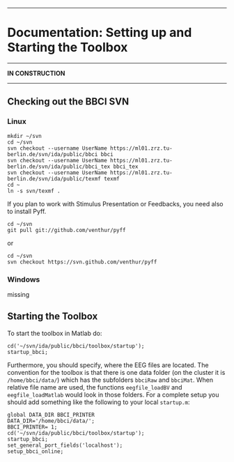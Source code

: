 
* * * * *

Documentation: Setting up and Starting the Toolbox
==================================================

* * * * *

**IN CONSTRUCTION**

* * * * *

Checking out the BBCI SVN
-------------------------

### Linux

    mkdir ~/svn
    cd ~/svn
    svn checkout --username UserName https://ml01.zrz.tu-berlin.de/svn/ida/public/bbci bbci
    svn checkout --username UserName https://ml01.zrz.tu-berlin.de/svn/ida/public/bbci_tex bbci_tex
    svn checkout --username UserName https://ml01.zrz.tu-berlin.de/svn/ida/public/texmf texmf
    cd ~
    ln -s svn/texmf .

If you plan to work with Stimulus Presentation or Feedbacks, you need
also to install Pyff.

    cd ~/svn
    git pull git://github.com/venthur/pyff

or

    cd ~/svn
    svn checkout https://svn.github.com/venthur/pyff

### Windows

missing

Starting the Toolbox
--------------------

To start the toolbox in Matlab do:

    cd('~/svn/ida/public/bbci/toolbox/startup');
    startup_bbci;

Furthermore, you should specify, where the EEG files are located. The
convention for the toolbox is that there is one data folder (on the
cluster it is `/home/bbci/data/`) which has the subfolders
`bbciRaw` and `bbciMat`. When relative file name
are used, the functions `eegfile_loadBV` and
`eegfile_loadMatlab` would look in those folders. 
 For a complete setup you should add something like the following to
your local `startup.m`:

    global DATA_DIR BBCI_PRINTER
    DATA_DIR='/home/bbci/data/';
    BBCI_PRINTER= 1;
    cd('~/svn/ida/public/bbci/toolbox/startup');
    startup_bbci;
    set_general_port_fields('localhost');
    setup_bbci_online;

